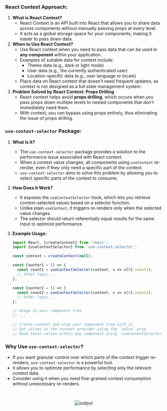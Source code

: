 ### React Context Approach:

1. **What is React Context?**
   - React Context is an API built into React that allows you to share data across components without manually passing props at every level.
   - It acts as a global storage space for your components, making it easier to pass down data.
2. **When to Use React Context?**
   - Use React context when you need to pass data that can be used in **any component** within your application.
   - Examples of suitable data for context include:
     - Theme data (e.g., dark or light mode)
     - User data (e.g., the currently authenticated user)
     - Location-specific data (e.g., user language or locale)
   - Place data on React context that doesn't need frequent updates, as context is not designed as a full state management system.
3. **Problem Solved by React Context: Props Drilling**
   - React context helps avoid **props drilling**, which occurs when you pass props down multiple levels to nested components that don't immediately need them.
   - With context, you can bypass using props entirely, thus eliminating the issue of props drilling.

### `use-context-selector` Package:

1. **What Is It?**
   - The `use-context-selector` package provides a solution to the performance issue associated with React context.
   - When a context value changes, all components using `useContext` re-render, even if they only need a specific part of the context.
   - `use-context-selector` aims to solve this problem by allowing you to select specific parts of the context to consume.
2. **How Does It Work?**
   - It exposes the `useContextSelector` hook, which lets you retrieve context-selected values based on a selector function.
   - Unlike plain `useContext`, it triggers re-renders only when the selected value changes.
   - The selector should return referentially equal results for the same input to optimize performance.
3. **Example Usage:**

   ```jsx
   import React, {createContext} from 'react';
   import {useContextSelector} from 'use-context-selector';

   const context = createContext(null);

   const Counter1 = () => {
     const count1 = useContextSelector(context, v => v[0].count1);
     // Other logic...
   };

   const Counter2 = () => {
     const count2 = useContextSelector(context, v => v[0].count2);
     // Other logic...
   };

   // Usage in your component tree
   // ...

   // Create context and wrap your component tree with it
   // Set values on the context provider using the `value` prop
   // Read those values within any component using `useContextSelector`
   ```

### Why Use `use-context-selector`?

- If you want granular control over which parts of the context trigger re-renders, `use-context-selector` is a powerful tool.
- It allows you to optimize performance by selecting only the relevant context data.
- Consider using it when you need fine-grained context consumption without unnecessary re-renders.

<br/>
<p align="center">
  <img src="img/output.gif" alt="output">
</p>

<br/>
